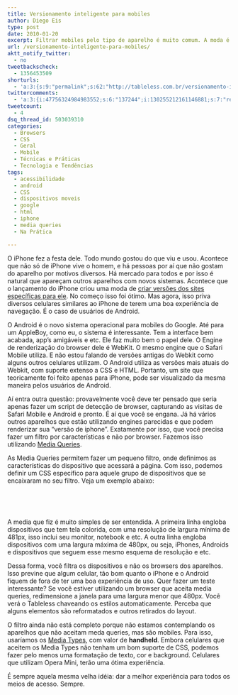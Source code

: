 ```yaml
---
title: Versionamento inteligente para mobiles
author: Diego Eis
type: post
date: 2010-01-20
excerpt: Filtrar mobiles pelo tipo de aparelho é muito comum. A moda é versionar o site para iPhone. Mas há outros aparelhos com a mesma capacidade de renderização que podem se beneficiar.
url: /versionamento-inteligente-para-mobiles/
aktt_notify_twitter:
  - no
tweetbackscheck:
  - 1356453509
shorturls:
  - 'a:3:{s:9:"permalink";s:62:"http://tableless.com.br/versionamento-inteligente-para-mobiles";s:7:"tinyurl";s:26:"http://tinyurl.com/3nn6jq9";s:4:"isgd";s:19:"http://is.gd/sSiR0n";}'
twittercomments:
  - 'a:3:{i:47756324984983552;s:6:"137244";i:130255212161146881;s:7:"retweet";i:129968334593732608;s:7:"retweet";}'
tweetcount:
  - 4
dsq_thread_id: 503039310
categories:
  - Browsers
  - CSS
  - Geral
  - Mobile
  - Técnicas e Práticas
  - Tecnologia e Tendências
tags:
  - acessibilidade
  - android
  - CSS
  - dispositivos moveis
  - google
  - html
  - iphone
  - media queries
  - Na Prática

---
```

O iPhone fez a festa dele. Todo mundo gostou do que viu e usou. Acontece que não só de iPhone vive o homem, e há pessoas por aí que não gostam do aparelho por motivos diversos. Há mercado para todos e por isso é natural que apareçam outros aparelhos com novos sistemas. Acontece que o lançamento do iPhone criou uma moda de [criar versões dos sites específicas para ele][1]. No começo isso foi ótimo. Mas agora, isso priva diversos celulares similares ao iPhone de terem uma boa experiência de navegação. É o caso de usuários de Android.

O Android é o novo sistema operacional para mobiles do Google. Até para um AppleBoy, como eu, o sistema é interessante. Tem a interface bem acabada, app&#8217;s amigáveis e etc. Ele faz muito bem o papel dele. O Engine de renderização do browser dele é WebKit. O mesmo engine que o Safari Mobile utiliza. E não estou falando de versões antigas do Webkit como alguns outros celulares utilizam. O Android utiliza as versões mais atuais do Webkit, com suporte extenso a CSS e HTML. Portanto, um site que teoricamente foi feito apenas para iPhone, pode ser visualizado da mesma maneira pelos usuários de Android.

Aí entra outra questão: provavelmente você deve ter pensado que seria apenas fazer um script de detecção de browser, capturando as visitas de Safari Mobile e Android e pronto. É aí que você se engana. Já há vários outros aparelhos que estão utilizando engines parecidas e que podem renderizar sua &#8220;versão de iphone&#8221;. Exatamente por isso, que você precisa fazer um filtro por características e não por browser. Fazemos isso utilizando [Media Queries][2]. 

As Media Queries permitem fazer um pequeno filtro, onde definimos as características do dispositivo que acessará a página. Com isso, podemos definir um CSS específico para aquele grupo de dispositivos que se encaixaram no seu filtro. Veja um exemplo abaixo:

<pre lang="css" line="1"><link rel="stylesheet" href="style.css" type="text/css" media="screen and (min-width:481px)" />

<link rel="stylesheet" href="mob.css" type="text/css" media="screen and (max-width:480px)" />
</pre>

A media que fiz é muito simples de ser entendida. A primeira linha engloba dispositivos que tem tela colorida, com uma resolução de largura mínima de 481px, isso inclui seu monitor, notebook e etc. A outra linha engloba dispositivos com uma largura máxima de 480px, ou seja, iPhones, Androids e dispositivos que seguem esse mesmo esquema de resolução e etc.

Dessa forma, você filtra os dispositivos e não os browsers dos aparelhos. Isso previne que algum celular, tão bom quanto o iPhone e o Android fiquem de fora de ter uma boa experiência de uso. Quer fazer um teste interessante? Se você estiver utilizando um browser que aceita media queries, redimensione a janela para uma largura menor que 480px. Você verá o Tableless chaveando os estilos automaticamente. Perceba que alguns elementos são reformatados e outros retirados do layout. 

O filtro ainda não está completo porque não estamos contemplando os aparelhos que não aceitam meda queries, mas são mobiles. Para isso, usaríamos os [Media Types][3], com valor de **handheld**. Embora celulares que aceitem os Media Types não tenham um bom suporte de CSS, podemos fazer pelo menos uma formatação de texto, cor e background. Celulares que utilizam Opera Mini, terão uma ótima experiência.

É sempre aquela mesma velha idéia: dar a melhor experiência para todos os meios de acesso. Sempre.

 [1]: http://tableless.com.br/porque-so-para-o-iphone
 [2]: http://tableless.com.br/introducao-sobre-media-queries
 [3]: http://tableless.com.br/o-que-sao-media-types